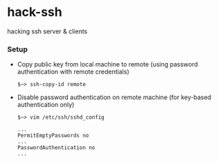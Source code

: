 # hack-ssh
hacking ssh server &amp; clients

### Setup

- Copy public key from local machine to remote (using password authentication with remote credentials)

  `$~> ssh-copy-id remote`

- Disable password authentication on remote machine (for key-based authentication only)

   `$~> vim /etc/ssh/sshd_config`

   ```
   ...
   PermitEmptyPasswords no
   ...
   PasswordAuthentication no
   ...
   ```



